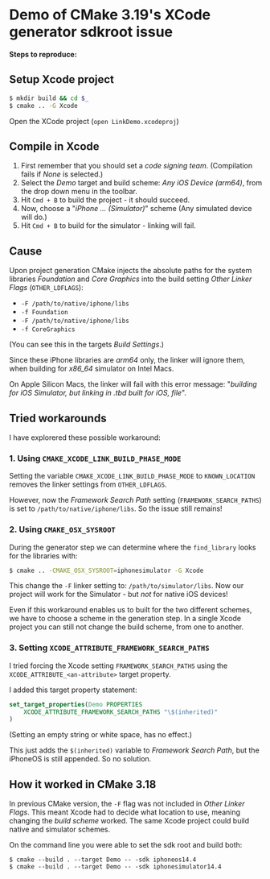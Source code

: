 # Demo of CMake 3.19's XCode generator sdkroot issue

**Steps to reproduce:**

## Setup Xcode project

```sh
$ mkdir build && cd $_
$ cmake .. -G Xcode
```

Open the XCode project (`open LinkDemo.xcodeproj`)

## Compile in Xcode

1. First remember that you should set a *code signing team*. (Compilation fails if *None* is selected.)
2. Select the *Demo* target and build scheme: *Any iOS Device (arm64)*, from the drop down menu in the toolbar.
3. Hit `Cmd + B` to build the project - it should succeed.
4. Now, choose a "*iPhone ... (Simulator)*" scheme (Any simulated device will do.)
5. Hit `Cmd + B` to build for the simulator - linking will fail.

## Cause

Upon project generation CMake injects the absolute paths for the system libraries *Foundation* and *Core Graphics* into the build setting *Other Linker Flags* (`OTHER_LDFLAGS`):

* `-F /path/to/native/iphone/libs`
* `-f Foundation`
* `-F /path/to/native/iphone/libs` 
* `-f CoreGraphics`

(You can see this in the targets *Build Settings*.)

Since these iPhone libraries are *arm64* only, the linker will ignore them, when building for *x86_64* simulator on Intel Macs.

On Apple Silicon Macs, the linker will fail with this error message: "*building for iOS Simulator, but linking in .tbd built for iOS, file*".

## Tried workarounds

I have explorered these possible workaround:

### 1. Using `CMAKE_XCODE_LINK_BUILD_PHASE_MODE`

Setting the variable `CMAKE_XCODE_LINK_BUILD_PHASE_MODE` to `KNOWN_LOCATION` removes the linker settings from `OTHER_LDFLAGS`.

However, now the *Framework Search Path* setting (`FRAMEWORK_SEARCH_PATHS`) is set to `/path/to/native/iphone/libs`. So the issue still remains!

### 2. Using `CMAKE_OSX_SYSROOT`

During the generator step we can determine where the `find_library` looks for the libraries with:

```sh
$ cmake .. -CMAKE_OSX_SYSROOT=iphonesimulator -G Xcode
```

This change the `-F` linker setting to: `/path/to/simulator/libs`. Now our project will work for the Simulator - but *not* for native iOS devices!

Even if this workaround enables us to built for the two different schemes, we have to choose a scheme in the generation step. In a single Xcode project you can still not change the build scheme, from one to another.

### 3. Setting `XCODE_ATTRIBUTE_FRAMEWORK_SEARCH_PATHS`

I tried forcing the Xcode setting `FRAMEWORK_SEARCH_PATHS` using the `XCODE_ATTRIBUTE_<an-attribute>` target property.

I added this target property statement:

```cmake
set_target_properties(Demo PROPERTIES
    XCODE_ATTRIBUTE_FRAMEWORK_SEARCH_PATHS "\$(inherited)"
)
```

(Setting an empty string or white space, has no effect.)

This just adds the `$(inherited)` variable to *Framework Search Path*, but the iPhoneOS is still appended. So no solution.

## How it worked in CMake 3.18

In previous CMake version, the `-F` flag was not included in *Other Linker Flags*. This meant Xcode had to decide what location to use, meaning changing the *build scheme* worked. The same Xcode project could build native and simulator schemes.

On the command line you were able to set the sdk root and build both:

```
$ cmake --build . --target Demo -- -sdk iphoneos14.4
$ cmake --build . --target Demo -- -sdk iphonesimulator14.4
```
